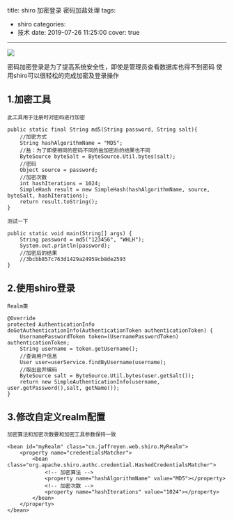 title: shiro 加密登录 密码加盐处理
tags:
  - shiro
categories:
  - 技术
date: 2019-07-26 11:25:00
cover: true

---
![](https://imgconvert.csdnimg.cn/aHR0cHM6Ly91cGxvYWQtaW1hZ2VzLmppYW5zaHUuaW8vdXBsb2FkX2ltYWdlcy8xMjU1MzI0OS0xYTgzZWZhMTJhZGI5MzAxLmpwZw?x-oss-process=image/format,png)
<!-- more -->

密码加密登录是为了提高系统安全性，即使是管理员查看数据库也得不到密码
使用shiro可以很轻松的完成加密及登录操作

## 1.加密工具

`此工具用于注册时对密码进行加密`
```
public static final String md5(String password, String salt){
    //加密方式
    String hashAlgorithmName = "MD5";
    //盐：为了即使相同的密码不同的盐加密后的结果也不同
    ByteSource byteSalt = ByteSource.Util.bytes(salt);
    //密码
    Object source = password;
    //加密次数
    int hashIterations = 1024;
    SimpleHash result = new SimpleHash(hashAlgorithmName, source, byteSalt, hashIterations);
    return result.toString();
}
```
`测试一下`
```
public static void main(String[] args) {
    String password = md5("123456", "WHLH");
    System.out.println(password);
    //加密后的结果
    //3bcbb857c763d1429a24959cb8de2593
}
```
## 2.使用shiro登录
`Realm类`
```
@Override
protected AuthenticationInfo doGetAuthenticationInfo(AuthenticationToken authenticationToken) {
    UsernamePasswordToken token=(UsernamePasswordToken) authenticationToken;
    String username = token.getUsername();
    //查询用户信息
    User user=userService.findByUsername(username);
    //取出盐并编码
    ByteSource salt = ByteSource.Util.bytes(user.getSalt());
    return new SimpleAuthenticationInfo(username, user.getPassword(),salt, getName());
}
```
## 3.修改自定义realm配置

`加密算法和加密次数要和加密工具参数保持一致`
```
<bean id="myRealm" class="cn.jaffreyen.web.shiro.MyRealm">
    <property name="credentialsMatcher">
        <bean class="org.apache.shiro.authc.credential.HashedCredentialsMatcher">
            <!-- 加密算法 -->
            <property name="hashAlgorithmName" value="MD5"></property>
            <!-- 加密次数 -->
            <property name="hashIterations" value="1024"></property>
        </bean>
    </property>
</bean>
```
